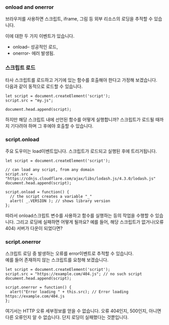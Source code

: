 ### onload and onerror
브라우저를 사용하면 스크립트, iframe, 그림 등 외부 리소스의 로딩을 추적할 수 있습니다.

이에 대한 두 가지 이벤트가 있습니다.

- onload– 성공적인 로드,
- onerror- 에러 발생됨.

### 스크립트 로드
타사 스크립트를 로드하고 거기에 있는 함수를 호출해야 한다고 가정해 보겠습니다.  
다음과 같이 동적으로 로드할 수 있습니다.
```
let script = document.createElement('script');
script.src = "my.js";

document.head.append(script);
```

하지만 해당 스크립트 내에 선언된 함수를 어떻게 실행합니까? 스크립트가 로드될 때까지 기다려야 하며 그 후에야 호출할 수 있습니다.

### script.onload
주요 도우미는 load이벤트입니다. 스크립트가 로드되고 실행된 후에 트리거됩니다.

```
let script = document.createElement('script');

// can load any script, from any domain
script.src = "https://cdnjs.cloudflare.com/ajax/libs/lodash.js/4.3.0/lodash.js"
document.head.append(script);

script.onload = function() {
  // the script creates a variable "_"
  alert( _.VERSION ); // shows library version
};
```
따라서 onload스크립트 변수를 사용하고 함수를 실행하는 등의 작업을 수행할 수 있습니다.
그리고 로딩에 실패하면 어떻게 될까요? 
예를 들어, 해당 스크립트가 없거나(오류 404) 서버가 다운이 되었다면?

### script.onerror
스크립트 로딩 중 발생하는 오류를 error이벤트로 추적할 수 있습니다.  
예를 들어 존재하지 않는 스크립트를 요청해 보겠습니다.
```
let script = document.createElement('script');
script.src = "https://example.com/404.js"; // no such script
document.head.append(script);

script.onerror = function() {
  alert("Error loading " + this.src); // Error loading https://example.com/404.js
};
```
여기서는 HTTP 오류 세부정보를 얻을 수 없습니다. 오류 404인지, 500인지, 아니면 다른 오류인지 알 수 없습니다. 단지 로딩이 실패했다는 것뿐입니다.